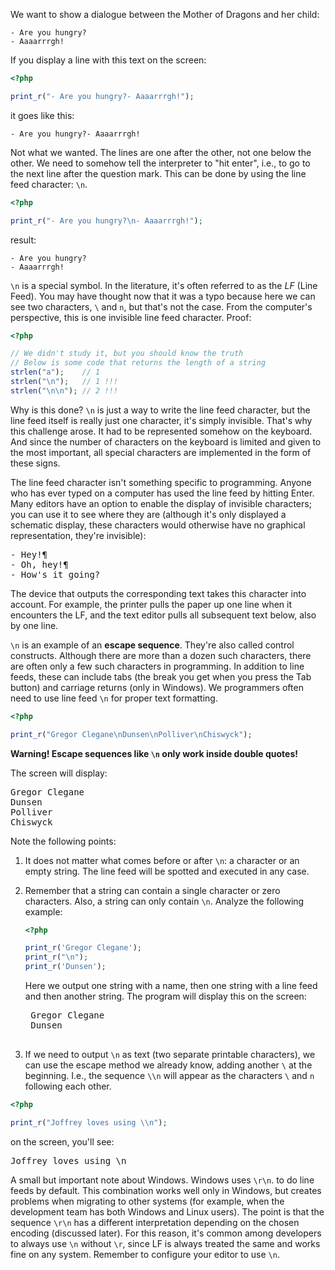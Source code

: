 
We want to show a dialogue between the Mother of Dragons and her child:

```
- Are you hungry?
- Aaaarrrgh!
```

If you display a line with this text on the screen:

```php
<?php

print_r("- Are you hungry?- Aaaarrrgh!");
```

it goes like this:

```
- Are you hungry?- Aaaarrrgh!
```

Not what we wanted. The lines are one after the other, not one below the other. We need to somehow tell the interpreter to "hit enter", i.e., to go to the next line after the question mark. This can be done by using the line feed character: `\n`.

```php
<?php

print_r("- Are you hungry?\n- Aaaarrrgh!");
```


result:

```
- Are you hungry?
- Aaaarrrgh!
```

`\n` is a special symbol. In the literature, it's often referred to as the *LF* (Line Feed). You may have thought now that it was a typo because here we can see two characters, `\` and `n`, but that's not the case. From the computer's perspective, this is one invisible line feed character. Proof:

```php
<?php

// We didn't study it, but you should know the truth
// Below is some code that returns the length of a string
strlen("a");    // 1
strlen("\n");   // 1 !!!
strlen("\n\n"); // 2 !!!
```

Why is this done? `\n` is just a way to write the line feed character, but the line feed itself is really just one character, it's simply invisible. That's why this challenge arose. It had to be represented somehow on the keyboard. And since the number of characters on the keyboard is limited and given to the most important, all special characters are implemented in the form of these signs.

The line feed character isn't something specific to programming. Anyone who has ever typed on a computer has used the line feed by hitting Enter. Many editors have an option to enable the display of invisible characters; you can use it to see where they are (although it's only displayed a schematic display, these characters would otherwise have no graphical representation, they're invisible):

<pre class='hexlet-basics-output'>
- Hey!¶
- Oh, hey!¶
- How's it going?
</pre>

The device that outputs the corresponding text takes this character into account. For example, the printer pulls the paper up one line when it encounters the LF, and the text editor pulls all subsequent text below, also by one line.

`\n` is an example of an **escape sequence**. They're also called control constructs. Although there are more than a dozen such characters, there are often only a few such characters in programming. In addition to line feeds, these can include tabs (the break you get when you press the Tab button) and carriage returns (only in Windows). We programmers often need to use line feed `\n` for proper text formatting.

```php
<?php

print_r("Gregor Clegane\nDunsen\nPolliver\nChiswyck");
```

**Warning! Escape sequences like `\n` only work inside double quotes!**

The screen will display:

<pre class='hexlet-basics-output'>
Gregor Clegane
Dunsen
Polliver
Chiswyck
</pre>

Note the following points:

1. It does not matter what comes before or after `\n`: a character or an empty string. The line feed will be spotted and executed in any case.

2. Remember that a string can contain a single character or zero characters. Also, a string can only contain `\n`. Analyze the following example:

    ```php
    <?php

    print_r('Gregor Clegane');
    print_r("\n");
    print_r('Dunsen');
    ```

    Here we output one string with a name, then one string with a line feed and then another string. The program will display this on the screen:

    <pre class='hexlet-basics-output'>
    Gregor Clegane
    Dunsen
    </pre>

3. If we need to output `\n` as text (two separate printable characters), we can use the escape method we already know, adding another `\` at the beginning. I.e., the sequence `\\n` will appear as the characters `\` and `n` following each other.

```php
<?php

print_r("Joffrey loves using \\n");
```

on the screen, you'll see:

<pre class='hexlet-basics-output'>
Joffrey loves using \n
</pre>

A small but important note about Windows. Windows uses `\r\n`. to do line feeds by default. This combination works well only in Windows, but creates problems when migrating to other systems (for example, when the development team has both Windows and Linux users). The point is that the sequence `\r\n` has a different interpretation depending on the chosen encoding (discussed later). For this reason, it's common among developers to always use `\n` without `\r`, since LF is always treated the same and works fine on any system. Remember to configure your editor to use `\n`.
